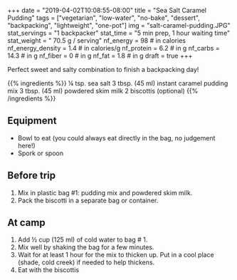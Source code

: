 +++
date = "2019-04-02T10:08:55-08:00"
title = "Sea Salt Caramel Pudding"
tags = ["vegetarian", "low-water", "no-bake", "dessert", "backpacking", "lightweight", "one-pot"]
img = "salt-caramel-pudding.JPG"
stat_servings = "1 backpacker"
stat_time = "5 min prep, 1 hour waiting time"
stat_weight = " 70.5 g / serving"
nf_energy = 98 # in calories
nf_energy_density = 1.4 # in calories/g
nf_protein = 6.2 # in g
nf_carbs = 14.3 # in g
nf_fiber = 0 # in g
nf_fat = 1.8 # in g
draft = true
+++

Perfect sweet and salty combination to finish a backpacking day! 

{{% ingredients %}}
¼ tsp. sea salt
3 tbsp. (45 ml) instant caramel pudding mix
3 tbsp. (45 ml) powdered skim milk
2 biscottis (optional)
{{% /ingredients %}}

## Equipment
- Bowl to eat (you could always eat directly in the bag, no judgement here!)
- Spork or spoon
 
## Before trip
1. Mix in plastic bag #1: pudding mix and powdered skim milk.
1. Pack the biscotti in a separate bag or container.
 
## At camp
1. Add ½ cup (125 ml) of cold water to bag # 1. 
1. Mix well by shaking the bag for a few minutes. 
1. Wait for at least 1 hour for the mix to thicken up. Put in a cool place (shade, cold creek) if needed to help thickens.
1. Eat with the biscottis


